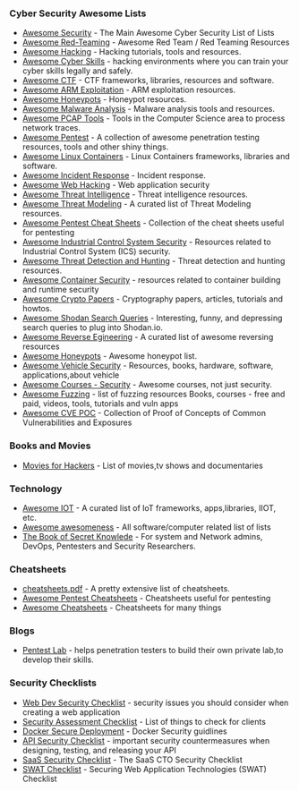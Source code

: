 ### Cyber Security Awesome Lists

- [Awesome Security](https://github.com/sbilly/awesome-security) - The Main Awesome Cyber Security List of Lists
- [Awesome Red-Teaming](https://github.com/yeyintminthuhtut/Awesome-Red-Teaming) - Awesome Red Team / Red Teaming Resources
- [Awesome Hacking](https://github.com/carpedm20/awesome-hacking) - Hacking tutorials, tools and resources.
- [Awesome Cyber Skills](https://github.com/joe-shenouda/awesome-cyber-skills) - hacking environments where you can train your cyber skills legally and safely.
- [Awesome CTF](https://github.com/apsdehal/awesome-ctf) - CTF frameworks, libraries, resources and software.
- [Awesome ARM Exploitation](https://github.com/HenryHoggard/awesome-arm-exploitation) - ARM exploitation resources.
- [Awesome Honeypots](https://github.com/paralax/awesome-honeypots) - Honeypot resources.
- [Awesome Malware Analysis](https://github.com/rshipp/awesome-malware-analysis) - Malware analysis tools and resources.
- [Awesome PCAP Tools](https://github.com/caesar0301/awesome-pcaptools) - Tools in the Computer Science area to process network traces.
- [Awesome Pentest](https://github.com/enaqx/awesome-pentest) - A collection of awesome penetration testing resources, tools and other shiny things.
- [Awesome Linux Containers](https://github.com/Friz-zy/awesome-linux-containers) - Linux Containers frameworks, libraries and software.
- [Awesome Incident Response](https://github.com/meirwah/awesome-incident-response) - Incident response.
- [Awesome Web Hacking](https://github.com/infoslack/awesome-web-hacking) - Web application security
- [Awesome Threat Intelligence](https://github.com/hslatman/awesome-threat-intelligence) - Threat intelligence resources.
- [Awesome Threat Modeling](https://github.com/redshiftzero/awesome-threat-modeling) - A curated list of Threat Modeling resources.
- [Awesome Pentest Cheat Sheets](https://github.com/coreb1t/awesome-pentest-cheat-sheets) - Collection of the cheat sheets useful for pentesting
- [Awesome Industrial Control System Security](https://github.com/hslatman/awesome-industrial-control-system-security) - Resources related to Industrial Control System (ICS) security.
- [Awesome Threat Detection and Hunting](https://github.com/0x4D31/awesome-threat-detection) -  Threat detection and hunting resources.
- [Awesome Container Security](https://github.com/kai5263499/container-security-awesome) -  resources related to container building and runtime security
- [Awesome Crypto Papers](https://github.com/pFarb/awesome-crypto-papers) - Cryptography papers, articles, tutorials and howtos.
- [Awesome Shodan Search Queries](https://github.com/jakejarvis/awesome-shodan-queries) - Interesting, funny, and depressing search queries to plug into Shodan.io.
- [Awesome Reverse Egineering](https://github.com/wtsxDev/reverse-engineering) - A curated list of awesome reversing resources
- [Awesome Honeypots](https://github.com/paralax/awesome-honeypots) - Awesome honeypot list.
- [Awesome Vehicle Security](https://github.com/jaredthecoder/awesome-vehicle-security) - Resources, books, hardware, software, applications,about vehicle
- [Awesome Courses - Security](https://github.com/prakhar1989/awesome-courses#security) - Awesome courses, not just security.
- [Awesome Fuzzing](https://github.com/secfigo/Awesome-Fuzzing) - list of fuzzing resources Books, courses - free and paid, videos, tools, tutorials and vuln apps
- [Awesome CVE POC](https://github.com/qazbnm456/awesome-cve-poc) - Collection of Proof of Concepts of Common Vulnerabilities and Exposures

### Books and Movies
- [Movies for Hackers](https://github.com/k4m4/movies-for-hackers) - List of movies,tv shows and documentaries

### Technology
- [Awesome IOT](https://github.com/phodal/awesome-iot) - A curated list of IoT frameworks, apps,libraries, IIOT, etc.
- [Awesome awesomeness](https://github.com/bayandin/awesome-awesomeness) - All software/computer related list of lists
- [The Book of Secret Knowlede](https://github.com/trimstray/the-book-of-secret-knowledge) - For system and Network admins, DevOps, Pentesters and Security Researchers.

### Cheatsheets
- [cheatsheets.pdf](https://github.com/qg0/cheatsheets.pdf) - A pretty extensive list of cheatsheets.
- [Awesome Pentest Cheatsheets](https://github.com/coreb1t/awesome-pentest-cheat-sheets) - Cheatsheets useful for pentesting
- [Awesome Cheatsheets](https://github.com/detailyang/awesome-cheatsheet) - Cheatsheets for many things

### Blogs
- [Pentest Lab](https://pentestlab.blog/) - helps penetration testers to build their own private lab,to develop their skills.

### Security Checklists
- [Web Dev Security Checklist](https://github.com/virajkulkarni14/WebDeveloperSecurityChecklist) - security issues you should consider when creating a web application
- [Security Assessment Checklist](https://github.com/iamthefrogy/Application-Security/blob/master/Web-Security/security-assessment-checklist.md) - List of things to check for clients
- [Docker Secure Deployment](https://github.com/GDSSecurity/Docker-Secure-Deployment-Guidelines) - Docker Security guidlines
- [API Security Checklist](https://github.com/shieldfy/API-Security-Checklist) - important security countermeasures when designing, testing, and releasing your API
- [SaaS Security Checklist](https://www.sqreen.com/checklists/saas-cto-security-checklist) - The SaaS CTO Security Checklist
- [SWAT Checklist](https://software-security.sans.org/resources/swat) - Securing Web Application Technologies (SWAT) Checklist